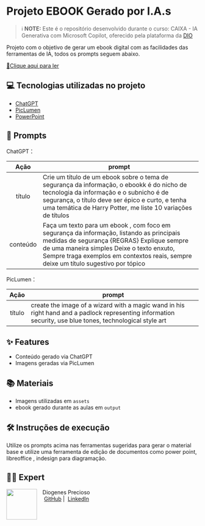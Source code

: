 # Projeto EBOOK Gerado por I.A.s


 > ℹ️ **NOTE:** Este é o repositório desenvolvido durante o curso: CAIXA - IA Generativa com Microsoft Copilot, oferecido pela plataforma da [DIO](https://dio.me)

Projeto com o objetivo de gerar um ebook digital com as facilidades das ferramentas de IA, todos os prompts
seguem abaixo.

<a href="https://github.com/oprecioso/prompts-recipe-to-create-a-ebook/blob/main/output/ebook_seguranca_digital.pdf" title="View PDF now"> 📕Clique aqui para ler</a>

## 💻 Tecnologias utilizadas no projeto

- [ChatGPT](https://chat.openai.com/) 
- [PicLumen](piclumen.com)
- [PowerPoint](https://www.microsoft.com/en/microsoft-365/powerpoint)

## 🧠 Prompts


ChatGPT：

|   Ação   | prompt                                                                                                                                                                                                                                                                         |
| :------: | ------------------------------------------------------------------------------------------------------------------------------------------------------------------------------------------------------------------------------------------------------------------------------ |
|  título  | Crie um título de um ebook sobre o tema de segurança da informação, o ebookk é do nicho de tecnologia da informação e o subnicho é de segurança, o título deve ser épico e curto, e tenha uma temática de Harry Potter, me liste 10 variações de títulos                                                        |
| conteúdo | Faça um texto para um ebook , com foco em segurança da informação, listando as principais medidas de segurança {REGRAS} Explique sempre de uma maneira simples Deixe o texto enxuto, Sempre traga exemplos em contextos reais, sempre deixe um título sugestivo por tópico |


PicLumen：

|  Ação  | prompt                                                                                 |
| :----: | -------------------------------------------------------------------------------------- |
| título | create the image of a wizard with a magic wand in his right hand and a padlock representing information security, use blue tones, technological style art |

## ✨ Features

- Conteúdo gerado via ChatGPT
- Imagens geradas via PicLumen

## 📚 Materiais

- Imagens utilizadas em `assets`
- ebook gerado durante as aulas em `output`

## 🛠️ Instruções de execução

Utilize os prompts acima nas ferramentas sugeridas para gerar o material base e utilize uma ferramenta de edição de documentos como power point, libreoffice , indesign para diagramação.

## 👨‍💻 Expert

<p>
    <img 
      align=left 
      margin=10 
      width=80 
      src="https://avatars.githubusercontent.com/u/108027128?v=4&size=64"
    />
    <p>&nbsp&nbsp&nbspDiogenes Precioso<br>
    &nbsp&nbsp&nbsp
    <a href="https://github.com/oprecioso">
    GitHub</a>&nbsp;|&nbsp;
    <a href="https://www.linkedin.com/in/
diogenes-precioso-/">LinkedIn</a>
</p>
<br/><br/>
<p>
